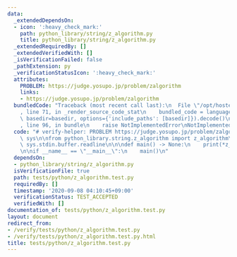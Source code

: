 ```yaml
---
data:
  _extendedDependsOn:
  - icon: ':heavy_check_mark:'
    path: python_library/string/z_algorithm.py
    title: python_library/string/z_algorithm.py
  _extendedRequiredBy: []
  _extendedVerifiedWith: []
  _isVerificationFailed: false
  _pathExtension: py
  _verificationStatusIcon: ':heavy_check_mark:'
  attributes:
    PROBLEM: https://judge.yosupo.jp/problem/zalgorithm
    links:
    - https://judge.yosupo.jp/problem/zalgorithm
  bundledCode: "Traceback (most recent call last):\n  File \"/opt/hostedtoolcache/Python/3.9.1/x64/lib/python3.9/site-packages/onlinejudge_verify/documentation/build.py\"\
    , line 71, in _render_source_code_stat\n    bundled_code = language.bundle(stat.path,\
    \ basedir=basedir, options={'include_paths': [basedir]}).decode()\n  File \"/opt/hostedtoolcache/Python/3.9.1/x64/lib/python3.9/site-packages/onlinejudge_verify/languages/python.py\"\
    , line 96, in bundle\n    raise NotImplementedError\nNotImplementedError\n"
  code: "# verify-helper: PROBLEM https://judge.yosupo.jp/problem/zalgorithm\nimport\
    \ sys\n\nfrom python_library.string.z_algorithm import z_algorithm\n\ninput =\
    \ sys.stdin.buffer.readline\n\n\ndef main() -> None:\n    print(*z_algorithm(input().strip()))\n\
    \n\nif __name__ == \"__main__\":\n    main()\n"
  dependsOn:
  - python_library/string/z_algorithm.py
  isVerificationFile: true
  path: tests/python/z_algorithm.test.py
  requiredBy: []
  timestamp: '2020-09-08 04:10:45+09:00'
  verificationStatus: TEST_ACCEPTED
  verifiedWith: []
documentation_of: tests/python/z_algorithm.test.py
layout: document
redirect_from:
- /verify/tests/python/z_algorithm.test.py
- /verify/tests/python/z_algorithm.test.py.html
title: tests/python/z_algorithm.test.py
---
```

